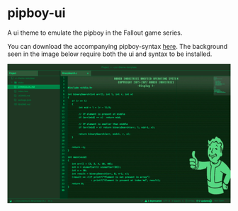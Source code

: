 # pipboy-ui
A ui theme to emulate the pipboy in the Fallout game series.

You can download the accompanying pipboy-syntax [here](https://atom.io/themes/pipboy-syntax). The background seen in the image below require both the ui and syntax to be installed.

![Alt text](https://raw.githubusercontent.com/theycallmemac/pipboy-ui/master/pipboyui.png)
